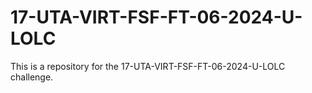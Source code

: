 # 17-UTA-VIRT-FSF-FT-06-2024-U-LOLC
This is a repository for the 17-UTA-VIRT-FSF-FT-06-2024-U-LOLC challenge.
